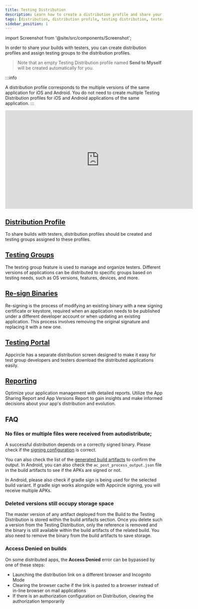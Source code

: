 ```yaml
---
title: Testing Distribution
description: Learn how to create a distribution profile and share your builds with testers in Appcircle
tags: [distribution, distribution profile, testing distribution, testers, faq]
sidebar_position: 1
---
```


import Screenshot from '@site/src/components/Screenshot';


In order to share your builds with testers, you can create distribution profiles and assign testing groups to the distribution profiles.

<Screenshot url='https://cdn.appcircle.io/docs/assets/distribution-start.png' />

> Note that an empty Testing Distribution profile named **Send to Myself** will be created automatically for you.

:::info

A distribution profile corresponds to the multiple versions of the same application for iOS and Android. You do not need to create multiple Testing Distribution profiles for iOS and Android applications of the same application.
:::

<iframe width="600" height="315" src="https://www.youtube.com/embed/vZ3p5uZZcmk" title="YouTube video player" frameborder="0" allow="accelerometer; autoplay; clipboard-write; encrypted-media; gyroscope; picture-in-picture" allowfullscreen></iframe>

## [Distribution Profile](/testing-distribution/create-or-select-a-distribution-profile)

To share builds with testers, distribution profiles should be created and testing groups assigned to these profiles.

## [Testing Groups](/testing-distribution/testing-groups)

The testing group feature is used to manage and organize testers. Different versions of applications can be distributed to specific groups based on testing needs, such as OS versions, features, devices, and more.

## [Re-sign Binaries](/testing-distribution/resigning-binaries)

Re-signing is the process of modifying an existing binary with a new signing certificate or keystore, required when an application needs to be published under a different developer account or when updating an existing application. This process involves removing the original signature and replacing it with a new one.

## [Testing Portal](/testing-distribution/testing-portal)

Appcircle has a separate distribution screen designed to make it easy for test group developers and testers download the distributed applications easily.

## [Reporting](/testing-distribution/reports)

Optimize your application management with detailed reports. Utilize the App Sharing Report and App Versions Report to gain insights and make informed decisions about your app's distribution and evolution.

## FAQ

### No files or multiple files were received from autodistribute;

A successful distribution depends on a correctly signed binary. Please check if the [signing configuration](/build/build-process-management#signing-configuration) is correct.

You can also check the list of the [generated build artifacts](/build/build-process-management#binary-actions) to confirm the output. In Android, you can also check the `ac_post_process_output.json` file in the build artifacts to see if the APKs are signed or not.

In Android, please also check if gradle sign is being used for the selected build variant. If gradle sign works alongside with Appcircle signing, you will receive multiple APKs.

### Deleted versions still occupy storage space

The master version of any artifact deployed from the Build to the Testing Distribution is stored within the build artifacts section. Once you delete such a version from the Testing Distribution, only the reference is removed and the binary is still available within the build artifacts of the related build. You also need to remove the binary from the build artifacts to save storage.

### Access Denied on builds

On some distributed apps, the **Access Denied** error can be bypassed by one of these steps:

- Launching the distribution link on a different browser and Incognito Mode
- Clearing the browser cache if the link is pasted to a browser instead of in-line browser on mail applications
- If there is an authorization configuration on Distribution, clearing the authorization temporarily